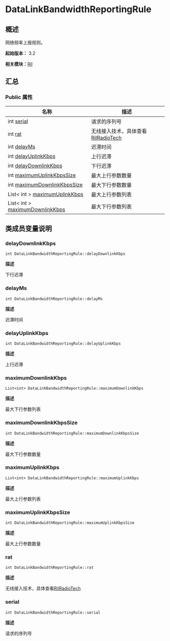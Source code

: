 # DataLinkBandwidthReportingRule


## 概述

网络频率上报规则。

**起始版本：** 3.2

**相关模块：**[Ril](_ril_v11.md)


## 汇总


### Public 属性

| 名称 | 描述 | 
| -------- | -------- |
| int [serial](#serial) | 请求的序列号  | 
| int [rat](#rat) | 无线接入技术，具体查看[RilRadioTech](_ril_v11.md#rilradiotech) | 
| int [delayMs](#delayms) | 迟滞时间  | 
| int [delayUplinkKbps](#delayuplinkkbps) | 上行迟滞  | 
| int [delayDownlinkKbps](#delaydownlinkkbps) | 下行迟滞  | 
| int [maximumUplinkKbpsSize](#maximumuplinkkbpssize) | 最大上行参数数量  | 
| int [maximumDownlinkKbpsSize](#maximumdownlinkkbpssize) | 最大下行参数数量  | 
| List&lt; int &gt; [maximumUplinkKbps](#maximumuplinkkbps) | 最大上行参数列表  | 
| List&lt; int &gt; [maximumDownlinkKbps](#maximumdownlinkkbps) | 最大下行参数列表  | 


## 类成员变量说明


### delayDownlinkKbps

```
int DataLinkBandwidthReportingRule::delayDownlinkKbps
```
**描述**

下行迟滞


### delayMs

```
int DataLinkBandwidthReportingRule::delayMs
```
**描述**

迟滞时间


### delayUplinkKbps

```
int DataLinkBandwidthReportingRule::delayUplinkKbps
```
**描述**

上行迟滞


### maximumDownlinkKbps

```
List<int> DataLinkBandwidthReportingRule::maximumDownlinkKbps
```
**描述**

最大下行参数列表


### maximumDownlinkKbpsSize

```
int DataLinkBandwidthReportingRule::maximumDownlinkKbpsSize
```
**描述**

最大下行参数数量


### maximumUplinkKbps

```
List<int> DataLinkBandwidthReportingRule::maximumUplinkKbps
```
**描述**

最大上行参数列表


### maximumUplinkKbpsSize

```
int DataLinkBandwidthReportingRule::maximumUplinkKbpsSize
```
**描述**

最大上行参数数量


### rat

```
int DataLinkBandwidthReportingRule::rat
```
**描述**

无线接入技术，具体查看[RilRadioTech](_ril_v11.md#rilradiotech)


### serial

```
int DataLinkBandwidthReportingRule::serial
```
**描述**

请求的序列号
